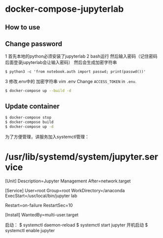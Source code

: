 # docker-compose-jupyterlab



## How to use

## Change password

1 首先本地的python必须安装了jupyterlab 
2 bash运行 然后输入密码（记住密码后面登录jupyterlab会让输入密码） 然后会生成加密字符串
```python3
$ python3 -c 'from notebook.auth import passwd; print(passwd())'
```
3 修改.env中的 加密字符串
vim .env 
Change `ACCESS_TOKEN` in `.env`.

```sh
$ docker-compose up --build -d
```


## Update container

```sh
$ docker-compose stop
$ docker-compose build
$ docker-compose up -d
```

为了方便管理，讲服务加入systemctl管理：
 # /usr/lib/systemd/system/jupyter.service 
 
[Unit] 
Description=Jupyter Management 
After=network.target  
 
[Service] 
User=root
Group=root
WorkDirectory=/anaconda 
ExecStart=/usr/local/bin/jupyter lab  

Restart=on-failure
RestartSec=10

 
[Install] 
WantedBy=multi-user.target
 
 启动：
 $ systemctl daemon-reload 
 $ systemctl start jupyter 
开机启动
 $ systemctl enable jupyter


